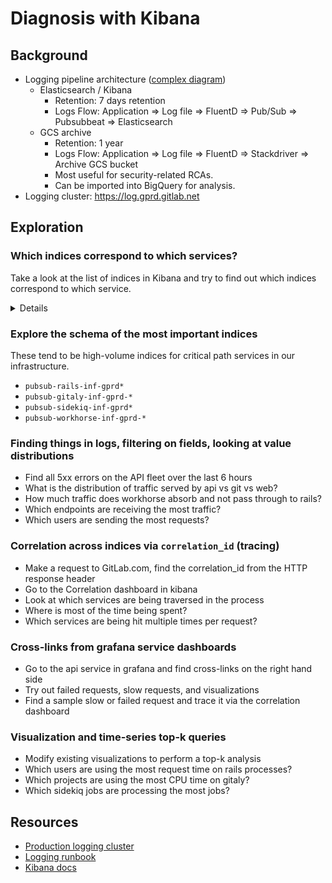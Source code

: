 # Diagnosis with Kibana

## Background

- Logging pipeline architecture ([complex diagram](https://gitlab.com/gitlab-com/runbooks/-/blob/master/docs/logging/README.md#concepts))
  - Elasticsearch / Kibana
    - Retention: 7 days retention
    - Logs Flow: Application => Log file => FluentD => Pub/Sub => Pubsubbeat => Elasticsearch
  - GCS archive
    - Retention: 1 year
    - Logs Flow: Application => Log file => FluentD => Stackdriver => Archive GCS bucket
    - Most useful for security-related RCAs.
    - Can be imported into BigQuery for analysis.
- Logging cluster: https://log.gprd.gitlab.net

## Exploration

### Which indices correspond to which services?

Take a look at the list of indices in Kibana and try to find out which indices
correspond to which service.

<details>

- `pubsub-rails-inf-gprd*` web, git and api traffic
- `pubsub-consul-inf-gprd*` service discovery, DB failover
- `pubsub-gitaly-inf-gprd-*` Git repository Storage
- `pubsub-gke-inf-gprd*` meta Kubernetes logs
- `pubsub-kas-inf-gprd*` Server side Kubernetes Agent Service
- `pubsub-mailroom-inf-gprd-*` receiving emails
- `pubsub-monitoring-inf-gprd-*` Prometheus & Thanos meta monitoring
- `pubsub-pages-inf-gprd*` Logs for Gitlab-Pages
- `pubsub-postgres-inf-gprd-*` Patroni hosts
- `pubsub-praefect-inf-gprd-*` Gitaly's HA - Praefect is currently used in a very small subset of Gitaly repos in gitlab.com
- `pubsub-pubsubbeat-inf-gprd-*` meta log of logging pipeline
- `pubsub-puma-inf-gprd*` rails webservice logging (not requests)
- `pubsub-pvs-inf-gprd*` Pipeline Validation Service
- `pubsub-redis-inf-gprd*` Redis and Sentinel
- `pubsub-registry-inf-gprd*` Registry traffic + monitoring
- `pubsub-runner-inf-gprd*` All runners logs
- `pubsub-shell-inf-gprd*` - SSH traffic to Gitaly
- `pubsub-sidekiq-inf-gprd*` - Background jobs queues logs
- `pubsub-system-inf-gprd*` - Host-level syslog
- `pubsub-workhorse-inf-gprd-*` - Proxy in front of rails. All traffic.
- `release_tools-*` Deployer (owned by Delivery).

</details>

### Explore the schema of the most important indices

These tend to be high-volume indices for critical path services in our
infrastructure.

- `pubsub-rails-inf-gprd*`
- `pubsub-gitaly-inf-gprd-*`
- `pubsub-sidekiq-inf-gprd*`
- `pubsub-workhorse-inf-gprd-*`

### Finding things in logs, filtering on fields, looking at value distributions

- Find all 5xx errors on the API fleet over the last 6 hours
- What is the distribution of traffic served by api vs git vs web?
- How much traffic does workhorse absorb and not pass through to rails?
- Which endpoints are receiving the most traffic?
- Which users are sending the most requests?

### Correlation across indices via `correlation_id` (tracing)

- Make a request to GitLab.com, find the correlation_id from the HTTP response header
- Go to the Correlation dashboard in kibana
- Look at which services are being traversed in the process
- Where is most of the time being spent?
- Which services are being hit multiple times per request?

### Cross-links from grafana service dashboards

- Go to the api service in grafana and find cross-links on the right hand side
- Try out failed requests, slow requests, and visualizations
- Find a sample slow or failed request and trace it via the correlation dashboard

### Visualization and time-series top-k queries

- Modify existing visualizations to perform a top-k analysis
- Which users are using the most request time on rails processes?
- Which projects are using the most CPU time on gitaly?
- Which sidekiq jobs are processing the most jobs?

## Resources

- [Production logging cluster](https://log.gprd.gitlab.net/app/kibana)
- [Logging runbook](https://gitlab.com/gitlab-com/runbooks/-/blob/master/docs/logging/README.md#concepts)
- [Kibana docs](https://www.elastic.co/guide/en/kibana/current/index.html)
